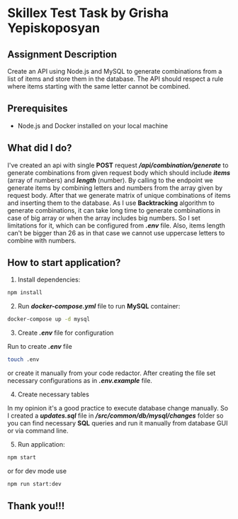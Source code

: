 # Skillex Test Task by Grisha Yepiskoposyan

## Assignment Description

Create an API using Node.js and MySQL to generate combinations from a list of items and store them in the database. The API should respect a rule where items starting with the same letter cannot be combined.

## Prerequisites

- Node.js and Docker installed on your local machine

## What did I do?

I've created an api with single **POST** request _**/api/combination/generate**_ to generate combinations from given request body which should include **_items_** (array of numbers) and **_length_** (number). By calling to the endpoint we generate items by combining letters and numbers from the array given by request body. After that we generate matrix of unique combinations of items and inserting them to the database. As I use **Backtracking** algorithm to generate combinations, it can take long time to generate combinations in case of big array or when the array includes big numbers. So I set limitations for it, which can be configured from _**.env**_ file. Also, items length can't be bigger than 26 as in that case we cannot use uppercase letters to combine with numbers.

## How to start application?

1. Install dependencies:

```sh
npm install
```

2. Run _**docker-compose.yml**_ file to run **MySQL** container:

```sh
docker-compose up -d mysql
```

3. Create _**.env**_ file for configuration

Run to create _**.env**_ file
```sh
touch .env
```
or create it manually from your code redactor. After creating the file set necessary configurations as in _**.env.example**_ file.

4. Create necessary tables

In my opinion it's a good practice to execute database change manually. So I created a _**updates.sql**_ file in _**/src/common/db/mysql/changes**_ folder so you can find necessary **SQL** queries and run it manually from database GUI or via command line.

5. Run application:

```sh
npm start
```
or for dev mode use
```sh
npm run start:dev
```
## Thank you!!!